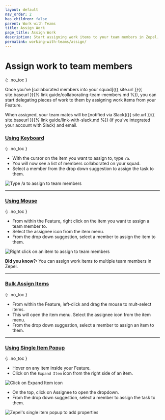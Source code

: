 ```yaml
---
layout: default
nav_order: 2
has_children: false
parent: Work with Teams
title: Assign Work
page_title: Assign Work
description: Start assigning work items to your team members in Zepel.
permalink: working-with-teams/assign/
---
```

# Assign work to team members
{: .no_toc }

Once you've [collaborated members into your squad]({{ site.url }}{{ site.baseurl }}{% link guide/collaborating-team-members.md %}), you can start delegating pieces of work to them by assigning work items from your Feature. 

When assigned, your team mates will be [notified via Slack]({{ site.url }}{{ site.baseurl }}{% link guide/link-with-slack.md %}) (if you've integrated your account with Slack) and email.

### <u>Using Keyboard</u>
{: .no_toc }
- With the cursor on the item you want to assign to, type ``` /a ```.
- You will now see a list of members collaborated on your squad. 
- Select a member from the drop down suggestion to assign the task to them. 

![Type /a to assign to team members](/guide/assets/uploads/zepel-assign-with-keyboard.gif "Assign using Keyboard")

---

### <u>Using Mouse</u>
{: .no_toc }
- From within the Feature, right click on the item you want to assign a team member to.
- Select the assignee icon from the item menu.
- From the drop down suggestion, select a member to assign the item to them.

![Right click on an item to assign to team members](/guide/assets/uploads/zepel-assign-with-mouse.gif "Assign using Mouse")

__Did you know?:__ You can assign work items to multiple team members in Zepel.

---

### <u>Bulk Assign Items</u>
{: .no_toc }
- From within the Feature, left-click and drag the mouse to mult-select items.
- This will open the item menu. Select the assignee icon from the item menu.
- From the drop down suggestion, select a member to assign an item to them.

---

### <u>Using Single Item Popup</u>
{: .no_toc }
- Hover on any item inside your Feature. 
- Click on the ```Expand Item``` icon from the right side of an item.

![Click on Expand Item icon](/guide/assets/uploads/expand-item.png "Expand Item Icon")

- On the top, click on Assignee to open the dropdown.
- From the drop down suggestion, select a member to assign the task to them.

![Zepel's single item popup to add properties](/guide/assets/uploads/zepel-popup.png "Single Item Popup")